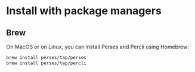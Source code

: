 Install with package managers
=================================

## Brew

On MacOS or on Linux, you can install Perses and Percli using Homebrew:

```bash
brew install perses/tap/perses
brew install perses/tap/percli
```
